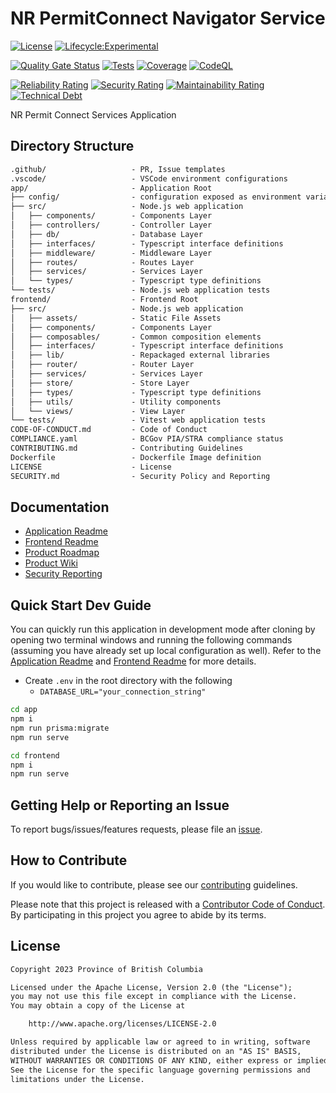 # NR PermitConnect Navigator Service

[![License](https://img.shields.io/badge/License-Apache%202.0-blue.svg)](LICENSE)
[![Lifecycle:Experimental](https://img.shields.io/badge/Lifecycle-Experimental-339999)](https://github.com/bcgov/repomountie/blob/master/doc/lifecycle-badges.md)

[![Quality Gate Status](https://sonarcloud.io/api/project_badges/measure?project=bcgov_nr-permitconnect-navigator-service&metric=alert_status)](https://sonarcloud.io/summary/new_code?id=bcgov_nr-permitconnect-navigator-service)
[![Tests](https://github.com/bcgov/nr-permitconnect-navigator-service/actions/workflows/unit-tests.yaml/badge.svg)](https://github.com/bcgov/nr-permitconnect-navigator-service/actions/workflows/unit-tests.yaml)
[![Coverage](https://sonarcloud.io/api/project_badges/measure?project=bcgov_nr-permitconnect-navigator-service&metric=coverage)](https://sonarcloud.io/summary/new_code?id=bcgov_nr-permitconnect-navigator-service)
[![CodeQL](https://github.com/bcgov/nr-permitconnect-navigator-service/actions/workflows/github-code-scanning/codeql/badge.svg)](https://github.com/bcgov/nr-permitconnect-navigator-service/actions/workflows/github-code-scanning/codeql)

[![Reliability Rating](https://sonarcloud.io/api/project_badges/measure?project=bcgov_nr-permitconnect-navigator-service&metric=reliability_rating)](https://sonarcloud.io/summary/new_code?id=bcgov_nr-permitconnect-navigator-service)
[![Security Rating](https://sonarcloud.io/api/project_badges/measure?project=bcgov_nr-permitconnect-navigator-service&metric=security_rating)](https://sonarcloud.io/summary/new_code?id=bcgov_nr-permitconnect-navigator-service)
[![Maintainability Rating](https://sonarcloud.io/api/project_badges/measure?project=bcgov_nr-permitconnect-navigator-service&metric=sqale_rating)](https://sonarcloud.io/summary/new_code?id=bcgov_nr-permitconnect-navigator-service)
[![Technical Debt](https://sonarcloud.io/api/project_badges/measure?project=bcgov_nr-permitconnect-navigator-service&metric=sqale_index)](https://sonarcloud.io/summary/new_code?id=bcgov_nr-permitconnect-navigator-service)

NR Permit Connect Services Application

## Directory Structure

```txt
.github/                   - PR, Issue templates
.vscode/                   - VSCode environment configurations
app/                       - Application Root
├── config/                - configuration exposed as environment variables
├── src/                   - Node.js web application
│   ├── components/        - Components Layer
│   ├── controllers/       - Controller Layer
│   ├── db/                - Database Layer
│   ├── interfaces/        - Typescript interface definitions
│   ├── middleware/        - Middleware Layer
│   ├── routes/            - Routes Layer
│   ├── services/          - Services Layer
│   └── types/             - Typescript type definitions
└── tests/                 - Node.js web application tests
frontend/                  - Frontend Root
├── src/                   - Node.js web application
│   ├── assets/            - Static File Assets
│   ├── components/        - Components Layer
│   ├── composables/       - Common composition elements
│   ├── interfaces/        - Typescript interface definitions
│   ├── lib/               - Repackaged external libraries
│   ├── router/            - Router Layer
│   ├── services/          - Services Layer
│   ├── store/             - Store Layer
│   ├── types/             - Typescript type definitions
│   ├── utils/             - Utility components
│   └── views/             - View Layer
└── tests/                 - Vitest web application tests
CODE-OF-CONDUCT.md         - Code of Conduct
COMPLIANCE.yaml            - BCGov PIA/STRA compliance status
CONTRIBUTING.md            - Contributing Guidelines
Dockerfile                 - Dockerfile Image definition
LICENSE                    - License
SECURITY.md                - Security Policy and Reporting
```

## Documentation

- [Application Readme](app/README.md)
- [Frontend Readme](frontend/README.md)
- [Product Roadmap](https://github.com/bcgov/nr-permitconnect-navigator-service/wiki/Product-Roadmap)
- [Product Wiki](https://github.com/bcgov/nr-permitconnect-navigator-service/wiki)
- [Security Reporting](SECURITY.md)

## Quick Start Dev Guide

You can quickly run this application in development mode after cloning by opening two terminal windows and running the following commands (assuming you have already set up local configuration as well). Refer to the [Application Readme](app/README.md) and [Frontend Readme](/frontend/README.md) for more details.

- Create `.env` in the root directory with the following
  - `DATABASE_URL="your_connection_string"`

```sh
cd app
npm i
npm run prisma:migrate
npm run serve
```

```sh
cd frontend
npm i
npm run serve
```

## Getting Help or Reporting an Issue

To report bugs/issues/features requests, please file an [issue](https://github.com/bcgov/nr-permitconnect-navigator-service/issues).

## How to Contribute

If you would like to contribute, please see our [contributing](CONTRIBUTING.md) guidelines.

Please note that this project is released with a [Contributor Code of Conduct](CODE-OF-CONDUCT.md). By participating in this project you agree to abide by its terms.

## License

```txt
Copyright 2023 Province of British Columbia

Licensed under the Apache License, Version 2.0 (the "License");
you may not use this file except in compliance with the License.
You may obtain a copy of the License at

    http://www.apache.org/licenses/LICENSE-2.0

Unless required by applicable law or agreed to in writing, software
distributed under the License is distributed on an "AS IS" BASIS,
WITHOUT WARRANTIES OR CONDITIONS OF ANY KIND, either express or implied.
See the License for the specific language governing permissions and
limitations under the License.
```
